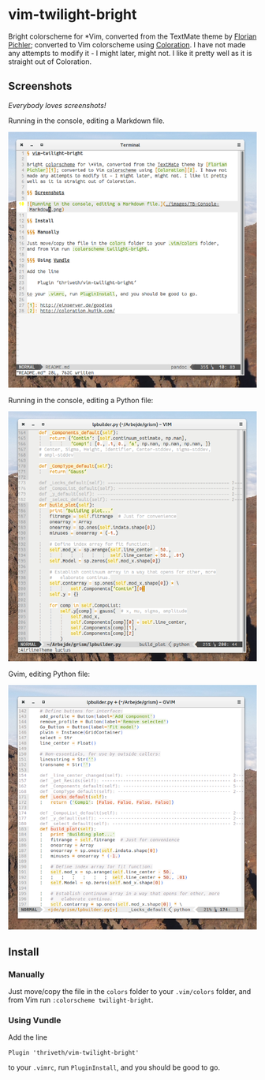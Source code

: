 # vim-twilight-bright

Bright colorscheme for \*Vim, converted from the TextMate theme by [Florian
Pichler][1]; converted to Vim colorscheme using [Coloration][2]. I have not
made any attempts to modify it - I might later, might not. I like it pretty
well as it is straight out of Coloration.

## Screenshots

*Everybody loves screenshots!*   

Running in the console, editing a Markdown file.

![](./images/TB-Console-Markdown.png)

Running in the console, editing a Python file:

![](./images/TB-Console-python.png)

Gvim, editing Python file:

![](./images/TB-Gvim-Python.png)

## Install

### Manually

Just move/copy the file in the `colors` folder to your `.vim/colors` folder,
and from Vim run `:colorscheme twilight-bright`.

### Using Vundle

Add the line

    Plugin 'thriveth/vim-twilight-bright'

to your `.vimrc`, run `PluginInstall`, and you should be good to go.

[1]: http://einserver.de/goodies
[2]: http://coloration.ku1ik.com/
